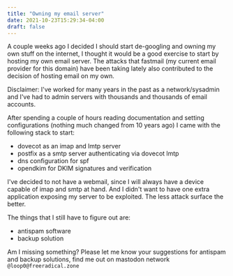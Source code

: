 ```yaml
---
title: "Owning my email server"
date: 2021-10-23T15:29:34-04:00
draft: false
---
```


A couple weeks ago I decided I should start de-googling and owning my own stuff on the internet, I thought it would be a good exercise to start by hosting my own email server. The attacks that fastmail (my current email provider for this domain) have been taking lately also contributed to the decision of hosting email on my own. 

Disclaimer: I've worked for many years in the past as a network/sysadmin and I've had to admin servers with thousands and thousands of email accounts.

After spending a couple of hours reading documentation and setting configurations (nothing much changed from 10 years ago) I came with the following stack to start:

* dovecot as an imap and lmtp server
* postfix as a smtp server authenticating via dovecot lmtp
* dns configuration for spf
* opendkim for DKIM signatures and verification

I've decided to not have a webmail, since I will always have a device capable of imap and smtp at hand. And I didn't want to have one extra application exposing my server to be exploited. The less attack surface the better.

The things that I still have to figure out are:

* antispam software
* backup solution

Am I missing something? Please let me know your suggestions for antispam and backup solutions, find me out on mastodon network `@loop0@freeradical.zone`